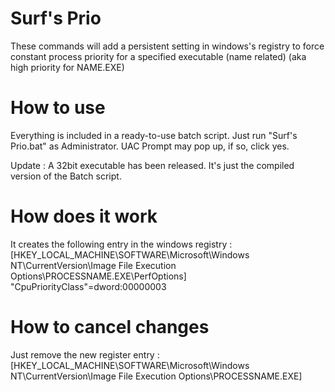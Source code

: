 # Surf's Prio

These commands will add a persistent setting in windows's registry to force constant process priority for a specified executable (name related) (aka high priority for NAME.EXE)

# How to use

Everything is included in a ready-to-use batch script.
Just run "Surf's Prio.bat" as Administrator. UAC Prompt may pop up, if so, click yes.

Update : A 32bit executable has been released. It's just the compiled version of the Batch script.

# How does it work

It creates the following entry in the windows registry :
[HKEY_LOCAL_MACHINE\SOFTWARE\Microsoft\Windows NT\CurrentVersion\Image File Execution Options\PROCESSNAME.EXE\PerfOptions]
  "CpuPriorityClass"=dword:00000003

# How to cancel changes

Just remove the new register entry :
[HKEY_LOCAL_MACHINE\SOFTWARE\Microsoft\Windows NT\CurrentVersion\Image File Execution Options\PROCESSNAME.EXE]
